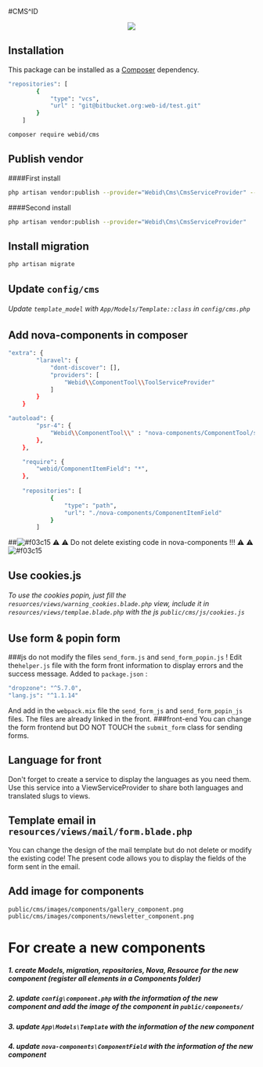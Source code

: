 #CMS^ID
<p align="center">
<a href="blob/master/LICENSE"><img src="https://img.shields.io/badge/license-MIT-blue.svg?style=flat-square"></a>
</p>


## Installation

This package can be installed as a [Composer](https://getcomposer.org/) dependency.

```bash
"repositories": [
        {
            "type": "vcs",
            "url" : "git@bitbucket.org:web-id/test.git"
        }
    ]
```

```bash
composer require webid/cms
```

## Publish vendor
####First install
```bash
php artisan vendor:publish --provider="Webid\Cms\CmsServiceProvider" --force
```
####Second install
```bash
php artisan vendor:publish --provider="Webid\Cms\CmsServiceProvider"
```
## Install migration

```bash
php artisan migrate
```
## Update `config/cms`
###### Update `template_model` with `App/Models/Template::class` in `config/cms.php`

## Add nova-components in composer 

```bash
"extra": {
        "laravel": {
            "dont-discover": [],
            "providers": [
                "Webid\\ComponentTool\\ToolServiceProvider"
            ]
        }
    }
```  
```bash
"autoload": {
        "psr-4": {
            "Webid\\ComponentTool\\" : "nova-components/ComponentTool/src/"
        },
    },
```  
```bash
    "require": {
        "webid/ComponentItemField": "*",
    },
    
    "repositories": [
            {
                "type": "path",
                "url": "./nova-components/ComponentItemField"
            }
        ]
```
##![#f03c15](https://placehold.it/15/f03c15/000000?text=+) :warning: :warning: Do not delete existing code in nova-components !!!  :warning: :warning: ![#f03c15](https://placehold.it/15/f03c15/000000?text=+)

   
## Use cookies.js
###### To use the cookies popin, just fill the ``resuorces/views/warning_cookies.blade.php`` view, include it in ``resources/views/templae.blade.php`` with the js ``public/cms/js/cookies.js``

## Use form & popin form
###js
do not modify the files `send_form.js` and `send_form_popin.js` !
Edit the`helper.js` file with the form front information to display errors and the success message.
Added to `package.json` :
```bash
"dropzone": "^5.7.0",
"lang.js": "^1.1.14"
```
And add in the `webpack.mix` file the `send_form_js` and `send_form_popin_js` files. The files are already linked in the front.
###front-end
You can change the form frontend but DO NOT TOUCH the `submit_form` class for sending forms.

## Language for front
Don't forget to create a service to display the languages as you need them.
Use this service into a ViewServiceProvider to share both languages and translated slugs to views.

## Template email in `resources/views/mail/form.blade.php`
You can change the design of the mail template but do not delete or modify the existing code! The present code allows you to display the fields of the form sent in the email.

## Add image for components

```bash
public/cms/images/components/gallery_component.png
public/cms/images/components/newsletter_component.png
```

# For create a new components
##### 1. create Models, migration, repositories, Nova, Resource for the new component (register all elements in a Components folder)
##### 2. update `config\component.php` with the information of the new component and add the image of the component in `public/components/`
##### 3. update `App\Models\Template` with the information of the new component
##### 4. update `nova-components\ComponentField` with the information of the new component
